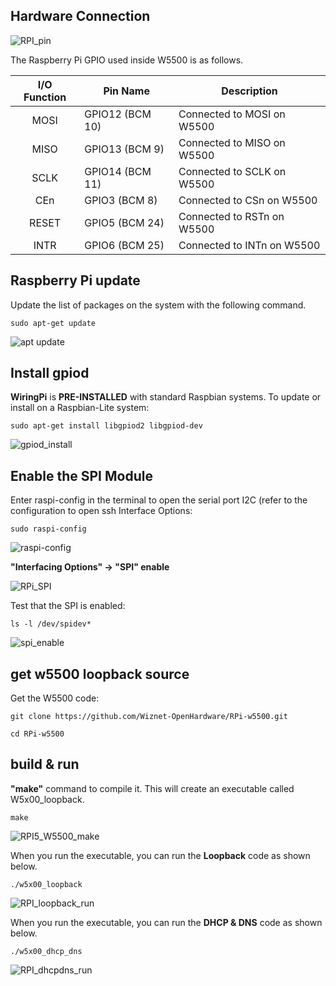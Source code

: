 ## Hardware Connection

![RPI_pin](https://github.com/Wiznet-OpenHardware/RPi-w5500/blob/main/images/SPI_ethernet/RPI_pin_2.jpg)

The Raspberry Pi GPIO used inside W5500 is as follows.

| I/O Function | Pin Name        | Description                |
| :----------: | --------------- | -------------------------- |
|     MOSI     | GPIO12 (BCM 10) | Connected to MOSI on W5500 |
|     MISO     | GPIO13 (BCM 9)  | Connected to MISO on W5500 |
|     SCLK     | GPIO14 (BCM 11) | Connected to SCLK on W5500 |
|     CEn      | GPIO3 (BCM 8)   | Connected to CSn on W5500  |
|    RESET     | GPIO5 (BCM 24)  | Connected to RSTn on W5500 |
|     INTR     | GPIO6 (BCM 25)  | Connected to INTn on W5500 |



## Raspberry Pi update

Update the list of packages on the system with the following command.

```
sudo apt-get update
```

![apt update](https://github.com/Wiznet-OpenHardware/RPi-w5500/blob/main/images/SPI_ethernet/apt%20update.jpg)



## Install gpiod

**WiringPi** is **PRE-INSTALLED** with standard Raspbian systems. To update or install on a Raspbian-Lite system:

```
sudo apt-get install libgpiod2 libgpiod-dev
```

![gpiod_install](https://github.com/Wiznet-OpenHardware/RPi-w5500/blob/main/images/SPI_ethernet/gpiod_install.jpg)



## Enable the SPI Module

Enter raspi-config in the terminal to open the serial port I2C (refer to the configuration to open ssh Interface Options:

```
sudo raspi-config
```

![raspi-config](https://github.com/Wiznet-OpenHardware/RPi-w5500/blob/main/images/SPI_ethernet/raspi-config.jpg)



**"Interfacing Options" -> "SPI" enable**

![RPi_SPI](https://github.com/Wiznet-OpenHardware/RPi-w5500/blob/main/images/SPI_ethernet/RPi_SPI.jpg)



Test that the SPI is enabled:

```
ls -l /dev/spidev*
```

![spi_enable](https://github.com/Wiznet-OpenHardware/RPi-w5500/blob/main/images/SPI_ethernet/spi_enable.jpg)



## get w5500 loopback source

Get the W5500 code:

```
git clone https://github.com/Wiznet-OpenHardware/RPi-w5500.git

cd RPi-w5500
```



## build & run

**"make"** command to compile it. This will create an executable called W5x00_loopback.

```
make
```

![RPI5_W5500_make](https://github.com/Wiznet-OpenHardware/RPi-w5500/blob/main/images/SPI_ethernet/RPi5_make.jpg)



When you run the executable, you can run the **Loopback** code as shown below.

```
./w5x00_loopback
```

![RPI_loopback_run](https://github.com/Wiznet-OpenHardware/RPi-w5500/blob/main/images/SPI_ethernet/RPI_loopback_run.jpg)



When you run the executable, you can run the **DHCP & DNS** code as shown below.

```
./w5x00_dhcp_dns
```

![RPI_dhcpdns_run](https://github.com/Wiznet-OpenHardware/RPi-w5500/blob/main/images/SPI_ethernet/RPI_dhcpdns_run.jpg)